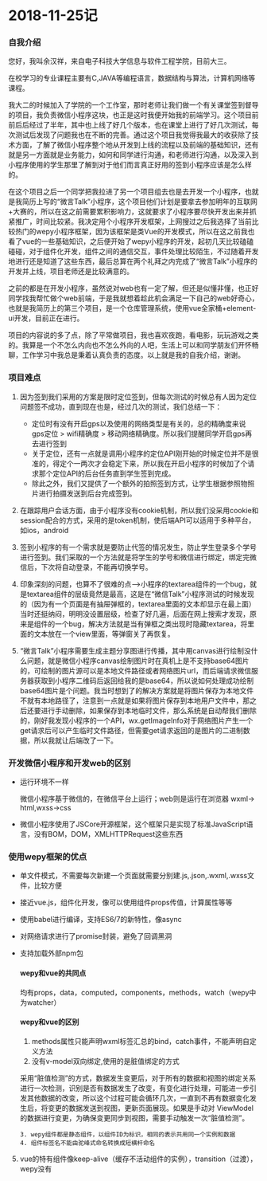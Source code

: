 # 2018-11-25记 #

### 自我介绍  
您好，我叫余汉祥，来自电子科技大学信息与软件工程学院，目前大三。

在校学习的专业课程主要有C,JAVA等编程语言，数据结构与算法，计算机网络等课程。

​	我大二的时候加入了学院的一个工作室，那时老师让我们做一个有关课堂签到督导的项目，我负责微信小程序这块，也正是这时我便开始我的前端学习。这个项目前前后后经过了半年，其中也上线了好几个版本，也在课堂上进行了好几次测试，每次测试后发现了问题我也在不断的完善。通过这个项目我觉得我最大的收获除了技术方面，了解了微信小程序整个地从开发到上线的流程以及前端的基础知识，还有就是另一方面就是业务能力，如何和同学进行沟通，和老师进行沟通，以及深入到小程序使用的学生那里了解到对于他们而言真正好用的签到小程序应该是怎么样的。

​	在这个项目之后一个同学把我拉进了另一个项目组去也是去开发一个小程序，也就是我简历上写的“微言Talk”小程序，这个项目他们计划是要拿去参加明年的互联网+大赛的，所以在这之前需要累积影响力，这就要求了小程序要尽快开发出来并抓紧推广，时间比较紧。我决定用个小程序开发框架，上网搜过之后我选择了当前比较热门的wepy小程序框架，因为该框架是类Vue的开发模式，所以在这之前我也看了vue的一些基础知识，之后便开始了wepy小程序的开发，起初几天比较磕磕碰碰，对于组件化开发，组件之间的通信交互，事件处理比较陌生，不过随着开发地进行还是知道了这些东西，最后总算在两个礼拜之内完成了“微言Talk”小程序的开发并上线，项目老师还是比较满意的。

​	之前的都是在开发小程序，虽然说对web也有一定了解，但还是似懂非懂，也正好同学找我帮忙做个web前端，于是我就想着趁此机会满足一下自己的web好奇心，也就是我简历上的第三个项目，是一个仓库管理系统，使用vue全家桶+element-ui开发，目前正在进行。

​	项目的内容说的多了点，除了平常做项目，我也喜欢夜跑，看电影，玩玩游戏之类的。我算是一个不怎么内向也不怎么外向的人吧，生活上可以和同学朋友们开怀畅聊，工作学习中我总是秉着认真负责的态度。以上就是我的自我介绍，谢谢。

### 项目难点

  1. 因为签到我们采用的方案是限时定位签到，但每次测试的时候总有人因为定位问题签不成功，直到现在也是，经过几次的测试，我们总结一下：
      - 定位时有没有开启gps以及使用的网络类型是有关的，总的精确度来说 gps定位 > wifi精确度 > 移动网络精确度。所以我们提醒同学开启gps再去进行签到 
      - 关于定位，还有一点就是调用小程序的定位API刚开始的时候定位并不是很准的，得定个一两次才会稳定下来，所以我在开启小程序的时候加了个请求那个定位API的后台任务直到学生签到完成。
      - 除此之外，我们又提供了一个额外的拍照签到方式，让学生根据参照物照片进行拍摄发送到后台完成签到。
  2. 在跟踪用户会话方面，由于小程序没有cookie机制，所以我们没采用cookie和session配合的方式，采用的是token机制，使后端API可以适用于多种平台，如ios，android
  3. 签到小程序的有一个需求就是要防止代签的情况发生，防止学生登录多个学号进行签到。我们采取的一个方法就是将学生的学号和微信进行绑定，绑定完微信后，下次将自动登录，不能再切换学号。



  1. 印象深刻的问题，也算不了很难的点-->小程序的textarea组件的一个bug，就是textarea组件的层级竟然是最高，这是在“微信Talk”小程序测试的时候发现的（因为有一个页面是有抽屉弹框的，textarea里面的文本却显示在最上面）当时还挺纳闷，明明没设置层级，检查了好几遍，后面在网上搜索才发现，原来是组件的一个bug，解决方法就是当有弹框之类出现时隐藏textarea，将里面的文本放在一个view里面，等弹窗关了再恢复。
  2. “微言Talk”小程序需要生成主题分享图进行传播，其中用canvas进行绘制没什么问题，就是微信小程序canvas绘制图片时在真机上是不支持base64图片的，可绘制的图片源可以是本地文件路径或者网络图片url，而后端请求微信服务器获取到小程序二维码后返回给我的是base64，所以说如何处理成功绘制base64图片是个问题。我当时想到了的解决方案就是将图片保存为本地文件不就有本地路径了，注意到一点就是如果将图片保存到本地用户文件中，那之后还要进行手动删除，如果保存到本地临时文件，那么系统是自动帮我们删除的，刚好我发现小程序的一个API，wx.getImageInfo对于网络图片产生一个get请求后可以产生临时文件路径，但需要get请求返回的是图片的二进制数据，所以我就让后端改了一下。

### 开发微信小程序和开发web的区别

- 运行环境不一样

  微信小程序基于微信的，在微信平台上运行；web则是运行在浏览器
  wxml-> html,wxss->css

- 微信小程序使用了JSCore开源框架，这个框架只是实现了标准JavaScript语言，没有BOM，DOM，XMLHTTPRequest这些东西

### 使用wepy框架的优点

- 单文件模式，不需要每次新建一个页面就需要分别建.js,.json,.wxml,.wxss文件，比较方便

- 接近vue.js，组件化开发，像可以使用组件props传值，计算属性等等

- 使用babel进行编译，支持ES6/7的新特性，像async

- 对网络请求进行了promise封装，避免了回调黑洞

- 支持加载外部npm包

  #### wepy和vue的共同点
  均有props，data，computed，components，methods，watch（wepy中为watcher）	

  #### wepy和vue的区别

  1. methods属性只能声明wxml标签汇总的bind，catch事件，不能声明自定义方法
  2. 没有v-model双向绑定,使用的是脏值绑定的方式  

  采用“脏值检测”的方式，数据发生变更后，对于所有的数据和视图的绑定关系进行一次检测，识别是否有数据发生了改变，有变化进行处理，可能进一步引发其他数据的改变，所以这个过程可能会循环几次，一直到不再有数据变化发生后，将变更的数据发送到视图，更新页面展现。如果是手动对 ViewModel 的数据进行变更，为确保变更同步到视图，需要手动触发一次“脏值检测”。

   	  3. wepy组件都是静态组件，以组件ID为标识，相同的表示共用同一个实例和数据
   	  4. 组件标签名不能由驼峰式命名转换成短横杆命名

5. vue的特有组件像keep-alive（缓存不活动组件的实例），transition（过渡），wepy没有







